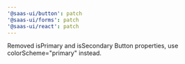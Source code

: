 ```yaml
---
'@saas-ui/button': patch
'@saas-ui/forms': patch
'@saas-ui/react': patch
---
```


Removed isPrimary and isSecondary Button properties, use colorScheme="primary" instead.
